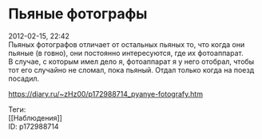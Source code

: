 Пьяные фотографы
=================

   
 2012-02-15, 22:42   
  Пьяных фотографов отличает от остальных пьяных то, что когда они пьяные (в говно), они постоянно интересуются, где их фотоаппарат.   
 В случае, с которым имел дело я, фотоаппарат я у него отобрал, чтобы тот его случайно не сломал, пока пьяный. Отдал только когда на поезд посадил.   
    
 <https://diary.ru/~zHz00/p172988714_pyanye-fotografy.htm>   
   
 Теги:   
 [[Наблюдения]]   
 ID: p172988714